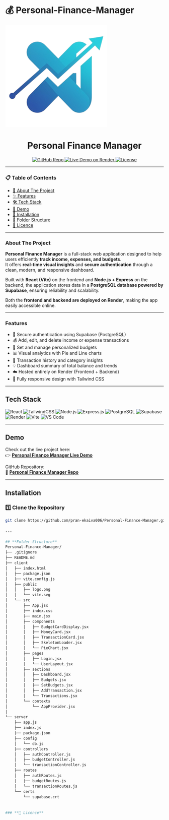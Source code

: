 # 💰 Personal-Finance-Manager

![README](/client/public/logo.png)

<h1 align="center">Personal Finance Manager</h1>

<p align="center">
  <a href="https://github.com/pran-ekaiva006/Personal-Finance-Manager">
    <img src="https://img.shields.io/badge/GitHub-Repo-blue?logo=github" alt="GitHub Repo">
  </a>
  
  <a href="https://personal-finance-manager1.onrender.com" target="_blank">
    <img src="https://img.shields.io/badge/Live-Demo-brightgreen?logo=render&logoColor=white" alt="Live Demo on Render">
  </a>
  
  <a href="https://github.com/pran-ekaiva006/Personal-Finance-Manager/blob/main/LICENSE">
    <img src="https://img.shields.io/badge/License-MIT-yellow" alt="License">
  </a>
</p>

---

### 📋 Table of Contents

- [🎯 About The Project](#about-the-project)
- [✨ Features](#features)
- [🛠️ Tech Stack](#tech-stack)
- [🎪 Demo](#demo)
- [🔧 Installation](#installation)
- [📂 Folder Structure](#-folder-structure)
- [📜 Licence](#licence)

---

### **About The Project**

**Personal Finance Manager** is a full-stack web application designed to help users efficiently **track income, expenses, and budgets**.  
It offers **real-time visual insights** and **secure authentication** through a clean, modern, and responsive dashboard.

Built with **React (Vite)** on the frontend and **Node.js + Express** on the backend, the application stores data in a **PostgreSQL database powered by Supabase**, ensuring reliability and scalability.  

Both the **frontend and backend are deployed on Render**, making the app easily accessible online.

---

### **Features**

- 🔐 Secure authentication using Supabase (PostgreSQL)
- 💰 Add, edit, and delete income or expense transactions
- 🎯 Set and manage personalized budgets
- 📊 Visual analytics with Pie and Line charts
- 📆 Transaction history and category insights
- 💡 Dashboard summary of total balance and trends
- ☁️ Hosted entirely on Render (Frontend + Backend)
- 📱 Fully responsive design with Tailwind CSS

---

## **Tech Stack**

<p>
  <img alt="React" src="https://img.shields.io/badge/React-20232A?logo=react&logoColor=61DAFB"/>
  <img alt="TailwindCSS" src="https://img.shields.io/badge/TailwindCSS-38B2AC?logo=tailwind-css&logoColor=white"/>
  <img alt="Node.js" src="https://img.shields.io/badge/Node.js-339933?logo=node.js&logoColor=white"/>
  <img alt="Express.js" src="https://img.shields.io/badge/Express.js-000000?logo=express&logoColor=white"/>
  <img alt="PostgreSQL" src="https://img.shields.io/badge/PostgreSQL-316192?logo=postgresql&logoColor=white"/>
  <img alt="Supabase" src="https://img.shields.io/badge/Supabase-3ECF8E?logo=supabase&logoColor=black"/>
  <img alt="Render" src="https://img.shields.io/badge/Render-46E3B7?logo=render&logoColor=black"/>
  <img alt="Vite" src="https://img.shields.io/badge/Vite-646CFF?logo=vite&logoColor=white"/>
  <img alt="VS Code" src="https://img.shields.io/badge/VS%20Code-007ACC?logo=visual-studio-code&logoColor=white"/>
</p>

---

## **Demo**

Check out the live project here:  
👉 [**Personal Finance Manager Live Demo**](https://personal-finance-manager1.onrender.com)

GitHub Repository:  
🔗 [**Personal Finance Manager Repo**](https://github.com/pran-ekaiva006/Personal-Finance-Manager)

---

## **Installation**

### 1️⃣ Clone the Repository
```bash
git clone https://github.com/pran-ekaiva006/Personal-Finance-Manager.git

---

## **Folder-Structure**
Personal-Finance-Manager/
├── .gitignore
├── README.md
├── client
│   ├── index.html
│   ├── package.json
│   ├── vite.config.js
│   ├── public
│   │   ├── logo.png
│   │   └── vite.svg
│   └── src
│       ├── App.jsx
│       ├── index.css
│       ├── main.jsx
│       ├── components
│       │   ├── BudgetCardDisplay.jsx
│       │   ├── MoneyCard.jsx
│       │   ├── TransactionCard.jsx
│       │   ├── SkeletonLoader.jsx
│       │   └── PieChart.jsx
│       ├── pages
│       │   ├── Login.jsx
│       │   └── UserLayout.jsx
│       ├── sections
│       │   ├── Dashboard.jsx
│       │   ├── Budgets.jsx
│       │   ├── SetBudgets.jsx
│       │   ├── AddTransaction.jsx
│       │   └── Transactions.jsx
│       └── contexts
│           └── AppProvider.jsx
│
└── server
    ├── app.js
    ├── index.js
    ├── package.json
    ├── config
    │   └── db.js
    ├── controllers
    │   ├── authController.js
    │   ├── budgetController.js
    │   └── transactionController.js
    ├── routes
    │   ├── authRoutes.js
    │   ├── budgetRoutes.js
    │   └── transactionRoutes.js
    └── certs
        └── supabase.crt


### **📜 Licence**
